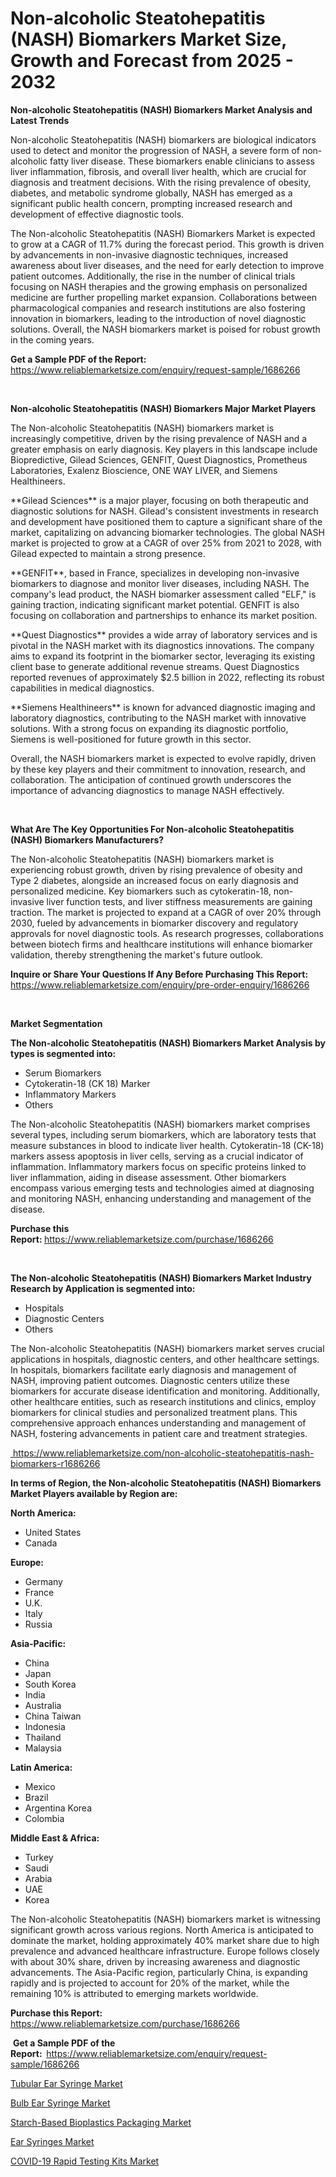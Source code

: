 <p><h1>Non-alcoholic Steatohepatitis (NASH) Biomarkers Market Size, Growth and Forecast from 2025 - 2032</h1></p><p><strong>Non-alcoholic Steatohepatitis (NASH) Biomarkers Market Analysis and Latest Trends</strong></p>
<p><p>Non-alcoholic Steatohepatitis (NASH) biomarkers are biological indicators used to detect and monitor the progression of NASH, a severe form of non-alcoholic fatty liver disease. These biomarkers enable clinicians to assess liver inflammation, fibrosis, and overall liver health, which are crucial for diagnosis and treatment decisions. With the rising prevalence of obesity, diabetes, and metabolic syndrome globally, NASH has emerged as a significant public health concern, prompting increased research and development of effective diagnostic tools.</p><p>The Non-alcoholic Steatohepatitis (NASH) Biomarkers Market is expected to grow at a CAGR of 11.7% during the forecast period. This growth is driven by advancements in non-invasive diagnostic techniques, increased awareness about liver diseases, and the need for early detection to improve patient outcomes. Additionally, the rise in the number of clinical trials focusing on NASH therapies and the growing emphasis on personalized medicine are further propelling market expansion. Collaborations between pharmacological companies and research institutions are also fostering innovation in biomarkers, leading to the introduction of novel diagnostic solutions. Overall, the NASH biomarkers market is poised for robust growth in the coming years.</p></p>
<p><strong>Get a Sample PDF of the Report:&nbsp;</strong> <a href="https://www.reliablemarketsize.com/enquiry/request-sample/1686266?utm_campaign=2115&utm_medium=2&utm_source=Github&utm_content=ia&utm_term=24032025&utm_id=non-alcoholic-steatohepatitis-nash-biomarkers">https://www.reliablemarketsize.com/enquiry/request-sample/1686266</a></p>
<p>&nbsp;</p>
<p><strong>Non-alcoholic Steatohepatitis (NASH) Biomarkers Major Market Players</strong></p>
<p><p>The Non-alcoholic Steatohepatitis (NASH) biomarkers market is increasingly competitive, driven by the rising prevalence of NASH and a greater emphasis on early diagnosis. Key players in this landscape include Biopredictive, Gilead Sciences, GENFIT, Quest Diagnostics, Prometheus Laboratories, Exalenz Bioscience, ONE WAY LIVER, and Siemens Healthineers.</p><p>**Gilead Sciences** is a major player, focusing on both therapeutic and diagnostic solutions for NASH. Gilead's consistent investments in research and development have positioned them to capture a significant share of the market, capitalizing on advancing biomarker technologies. The global NASH market is projected to grow at a CAGR of over 25% from 2021 to 2028, with Gilead expected to maintain a strong presence.</p><p>**GENFIT**, based in France, specializes in developing non-invasive biomarkers to diagnose and monitor liver diseases, including NASH. The company's lead product, the NASH biomarker assessment called "ELF," is gaining traction, indicating significant market potential. GENFIT is also focusing on collaboration and partnerships to enhance its market position.</p><p>**Quest Diagnostics** provides a wide array of laboratory services and is pivotal in the NASH market with its diagnostics innovations. The company aims to expand its footprint in the biomarker sector, leveraging its existing client base to generate additional revenue streams. Quest Diagnostics reported revenues of approximately $2.5 billion in 2022, reflecting its robust capabilities in medical diagnostics.</p><p>**Siemens Healthineers** is known for advanced diagnostic imaging and laboratory diagnostics, contributing to the NASH market with innovative solutions. With a strong focus on expanding its diagnostic portfolio, Siemens is well-positioned for future growth in this sector.</p><p>Overall, the NASH biomarkers market is expected to evolve rapidly, driven by these key players and their commitment to innovation, research, and collaboration. The anticipation of continued growth underscores the importance of advancing diagnostics to manage NASH effectively.</p></p>
<p>&nbsp;</p>
<p><strong>What Are The Key Opportunities For Non-alcoholic Steatohepatitis (NASH) Biomarkers Manufacturers?</strong></p>
<p><p>The Non-alcoholic Steatohepatitis (NASH) biomarkers market is experiencing robust growth, driven by rising prevalence of obesity and Type 2 diabetes, alongside an increased focus on early diagnosis and personalized medicine. Key biomarkers such as cytokeratin-18, non-invasive liver function tests, and liver stiffness measurements are gaining traction. The market is projected to expand at a CAGR of over 20% through 2030, fueled by advancements in biomarker discovery and regulatory approvals for novel diagnostic tools. As research progresses, collaborations between biotech firms and healthcare institutions will enhance biomarker validation, thereby strengthening the market's future outlook.</p></p>
<p><strong>Inquire or Share Your Questions If Any Before Purchasing This Report:</strong> <a href="https://www.reliablemarketsize.com/enquiry/pre-order-enquiry/1686266?utm_campaign=2115&utm_medium=2&utm_source=Github&utm_content=ia&utm_term=24032025&utm_id=non-alcoholic-steatohepatitis-nash-biomarkers">https://www.reliablemarketsize.com/enquiry/pre-order-enquiry/1686266</a></p>
<p>&nbsp;</p>
<p><strong>Market Segmentation</strong></p>
<p><strong>The Non-alcoholic Steatohepatitis (NASH) Biomarkers Market Analysis by types is segmented into:</strong></p>
<p><ul><li>Serum Biomarkers</li><li>Cytokeratin-18 (CK 18) Marker</li><li>Inflammatory Markers</li><li>Others</li></ul></p>
<p><p>The Non-alcoholic Steatohepatitis (NASH) biomarkers market comprises several types, including serum biomarkers, which are laboratory tests that measure substances in blood to indicate liver health. Cytokeratin-18 (CK-18) markers assess apoptosis in liver cells, serving as a crucial indicator of inflammation. Inflammatory markers focus on specific proteins linked to liver inflammation, aiding in disease assessment. Other biomarkers encompass various emerging tests and technologies aimed at diagnosing and monitoring NASH, enhancing understanding and management of the disease.</p></p>
<p><strong>Purchase this Report:&nbsp;</strong><a href="https://www.reliablemarketsize.com/purchase/1686266?utm_campaign=2115&utm_medium=2&utm_source=Github&utm_content=ia&utm_term=24032025&utm_id=non-alcoholic-steatohepatitis-nash-biomarkers">https://www.reliablemarketsize.com/purchase/1686266</a></p>
<p>&nbsp;</p>
<p><strong>The Non-alcoholic Steatohepatitis (NASH) Biomarkers Market Industry Research by Application is segmented into:</strong></p>
<p><ul><li>Hospitals</li><li>Diagnostic Centers</li><li>Others</li></ul></p>
<p><p>The Non-alcoholic Steatohepatitis (NASH) biomarkers market serves crucial applications in hospitals, diagnostic centers, and other healthcare settings. In hospitals, biomarkers facilitate early diagnosis and management of NASH, improving patient outcomes. Diagnostic centers utilize these biomarkers for accurate disease identification and monitoring. Additionally, other healthcare entities, such as research institutions and clinics, employ biomarkers for clinical studies and personalized treatment plans. This comprehensive approach enhances understanding and management of NASH, fostering advancements in patient care and treatment strategies.</p></p>
<p><a href="https://www.reliablemarketsize.com/non-alcoholic-steatohepatitis-nash-biomarkers-r1686266?utm_campaign=2115&utm_medium=2&utm_source=Github&utm_content=ia&utm_term=24032025&utm_id=non-alcoholic-steatohepatitis-nash-biomarkers">&nbsp;https://www.reliablemarketsize.com/non-alcoholic-steatohepatitis-nash-biomarkers-r1686266</a></p>
<p><strong>In terms of Region, the Non-alcoholic Steatohepatitis (NASH) Biomarkers Market Players available by Region are:</strong></p>
<p>
    <p> <strong> North America: </strong>
        <ul>
            <li>United States</li>
            <li>Canada</li>
        </ul>
        </p> 
    <p> <strong> Europe: </strong>
        <ul>
            <li>Germany</li>
            <li>France</li>
            <li>U.K.</li>
            <li>Italy</li>
            <li>Russia</li>
        </ul>
        </p> 
    <p> <strong> Asia-Pacific: </strong>
        <ul>
            <li>China</li>
            <li>Japan</li>
            <li>South Korea</li>
            <li>India</li>
            <li>Australia</li>
            <li>China Taiwan</li>
            <li>Indonesia</li>
            <li>Thailand</li>
            <li>Malaysia</li>
        </ul>
        </p> 
    <p> <strong> Latin America: </strong>
        <ul>
            <li>Mexico</li>
            <li>Brazil</li>
            <li>Argentina Korea</li>
            <li>Colombia</li>
        </ul>
        </p> 
    <p> <strong> Middle East & Africa: </strong>
        <ul>
            <li>Turkey</li>
            <li>Saudi</li>
            <li>Arabia</li>
            <li>UAE</li>
            <li>Korea</li>
        </ul>
    </p>
    </p>
<p><p>The Non-alcoholic Steatohepatitis (NASH) biomarkers market is witnessing significant growth across various regions. North America is anticipated to dominate the market, holding approximately 40% market share due to high prevalence and advanced healthcare infrastructure. Europe follows closely with about 30% share, driven by increasing awareness and diagnostic advancements. The Asia-Pacific region, particularly China, is expanding rapidly and is projected to account for 20% of the market, while the remaining 10% is attributed to emerging markets worldwide.</p></p>
<p><strong>Purchase this Report: </strong><a href="https://www.reliablemarketsize.com/purchase/1686266?utm_campaign=2115&utm_medium=2&utm_source=Github&utm_content=ia&utm_term=24032025&utm_id=non-alcoholic-steatohepatitis-nash-biomarkers">https://www.reliablemarketsize.com/purchase/1686266</a></p>
<p>&nbsp;<strong>Get a Sample PDF of the Report:&nbsp;&nbsp;</strong><a href="https://www.reliablemarketsize.com/enquiry/request-sample/1686266?utm_campaign=2115&utm_medium=2&utm_source=Github&utm_content=ia&utm_term=24032025&utm_id=non-alcoholic-steatohepatitis-nash-biomarkers">https://www.reliablemarketsize.com/enquiry/request-sample/1686266</a></p>
<p><strong></strong></p>
<p><p><a href="https://github.com/shadnfamoza/Market-Research-Report-List-1/blob/main/tubular-ear-syringe-market.md?utm_campaign=2115&utm_medium=2&utm_source=Github&utm_content=ia&utm_term=24032025&utm_id=non-alcoholic-steatohepatitis-nash-biomarkers">Tubular Ear Syringe Market</a></p><p><a href="https://github.com/samesdufloiw/Market-Research-Report-List-1/blob/main/bulb-ear-syringe-market.md?utm_campaign=2115&utm_medium=2&utm_source=Github&utm_content=ia&utm_term=24032025&utm_id=non-alcoholic-steatohepatitis-nash-biomarkers">Bulb Ear Syringe Market</a></p><p><a href="https://github.com/micbotam/Market-Research-Report-List-1/blob/main/starch-based-bioplastics-packaging-market.md?utm_campaign=2115&utm_medium=2&utm_source=Github&utm_content=ia&utm_term=24032025&utm_id=non-alcoholic-steatohepatitis-nash-biomarkers">Starch-Based Bioplastics Packaging Market</a></p><p><a href="https://github.com/porstheftyux/Market-Research-Report-List-1/blob/main/ear-syringes-market.md?utm_campaign=2115&utm_medium=2&utm_source=Github&utm_content=ia&utm_term=24032025&utm_id=non-alcoholic-steatohepatitis-nash-biomarkers">Ear Syringes Market</a></p><p><a href="https://github.com/rigelciara0p/Market-Research-Report-List-1/blob/main/covid-19-rapid-testing-kits-market.md?utm_campaign=2115&utm_medium=2&utm_source=Github&utm_content=ia&utm_term=24032025&utm_id=non-alcoholic-steatohepatitis-nash-biomarkers">COVID-19 Rapid Testing Kits Market</a></p></p>